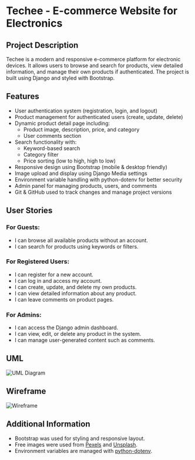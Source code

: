 # Techee - E-commerce Website for Electronics

## Project Description
Techee is a modern and responsive e-commerce platform for electronic devices. It allows users to browse and search for products, view detailed information, and manage their own products if authenticated. The project is built using Django and styled with Bootstrap.


## Features
- User authentication system (registration, login, and logout)
- Product management for authenticated users (create, update, delete)
- Dynamic product detail page including:
  - Product image, description, price, and category
  - User comments section
- Search functionality with:
  - Keyword-based search
  - Category filter
  - Price sorting (low to high, high to low)
- Responsive design using Bootstrap (mobile & desktop friendly)
- Image upload and display using Django Media settings
- Environment variable handling with python-dotenv for better security
- Admin panel for managing products, users, and comments
- Git & GitHub used to track changes and manage project versions




## User Stories

### For Guests:
- I can browse all available products without an account.
- I can search for products using keywords or filters.

### For Registered Users:
- I can register for a new account.
- I can log in and access my account.
- I can create, update, and delete my own products.
- I can view detailed information about any product.
- I can leave comments on product pages.

### For Admins:
- I can access the Django admin dashboard.
- I can view, edit, or delete any product in the system.
- I can manage user-generated content such as comments.


## UML
![UML Diagram](https://drive.google.com/uc?id=1vkWOg0lGrdputbjDg8ur4e8OFOmW3AtW)



## Wireframe
![Wireframe](link-or-path-here)

## Additional Information
- Bootstrap was used for styling and responsive layout.
- Free images were used from [Pexels](https://www.pexels.com) and [Unsplash](https://unsplash.com).
- Environment variables are managed with [python-dotenv](https://pypi.org/project/python-dotenv/).
